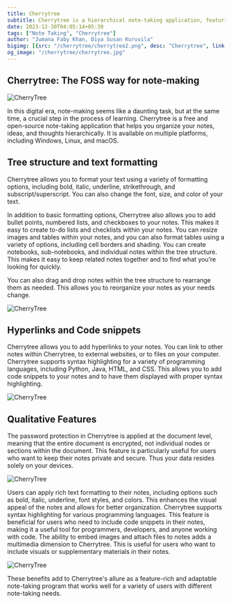```yaml
---
title: Cherrytree
subtitle: Cherrytree is a hierarchical note-taking application, featuring rich text and syntax highlighting, storing data in a single XML or SQLite file.
date: 2023-12-30T04:05:14+05:30
tags: ["Note Taking", "Cherrytree"]
author: "Jumana Faby Khan, Diya Susan Kuruvila"
bigimg: [{src: "/cherrytree/cherrytree2.png", desc: "Cherrytree", link: "https://www.giuspen.com/cherrytree/"}]
og_image: "/cherrytree/cherrytree.jpg"
---
```


## Cherrytree: The FOSS way for note-making

![CherryTree](/cherrytree/cherrytree.jpg)

In this digital era, note-making seems like a daunting task, but at the same time, a crucial step in the process of learning. Cherrytree is a free and open-source note-taking application that helps you organize your notes, ideas, and thoughts hierarchically. It is available on multiple platforms, including Windows, Linux, and macOS. 

## Tree structure and text formatting

Cherrytree allows you to format your text using a variety of formatting options, including bold, italic, underline, strikethrough, and subscript/superscript. You can also change the font, size, and color of your text. 

In addition to basic formatting options, Cherrytree also allows you to add bullet points, numbered lists, and checkboxes to your notes. This makes it easy to create to-do lists and checklists within your notes.
 You can resize images and tables within your notes, and you can also format tables using a variety of options, including cell borders and shading. 
You can create notebooks, sub-notebooks, and individual notes within the tree structure. This makes it easy to keep related notes together and to find what you’re looking for quickly. 

You can also drag and drop notes within the tree structure to rearrange them as needed. This allows you to reorganize your notes as your needs change.

![CherryTree](/cherrytree/cherry9.jpeg)

## Hyperlinks and Code snippets

Cherrytree allows you to add hyperlinks to your notes. You can link to other notes within Cherrytree, to external websites, or to files on your computer.
Cherrytree supports syntax highlighting for a variety of programming languages, including Python, Java, HTML, and CSS. This allows you to add code snippets to your notes and to have them displayed with proper syntax highlighting.

![CherryTree](/cherrytree/cherry1.png)

## Qualitative Features

The password protection in Cherrytree is applied at the document level, meaning that the entire document is encrypted, not individual nodes or sections within the document. This feature is particularly useful for users who want to keep their notes private and secure. Thus your data resides solely on your devices.

![CherryTree](/cherrytree/pass.jpeg)

 Users can apply rich text formatting to their notes, including options such as bold, italic, underline, font styles, and colors. This enhances the visual appeal of the notes and allows for better organization.
Cherrytree supports syntax highlighting for various programming languages. This feature is beneficial for users who need to include code snippets in their notes, making it a useful tool for programmers, developers, and anyone working with code. The ability to embed images and attach files to notes adds a multimedia dimension to Cherrytree. This is useful for users who want to include visuals or supplementary materials in their notes.

![CherryTree](/cherrytree/cherry2.png)


These benefits add to Cherrytree's allure as a feature-rich and adaptable note-taking program that works well for a variety of users with different note-taking needs.



